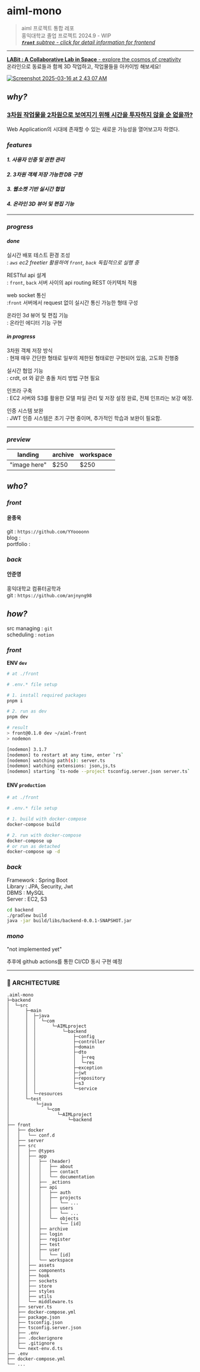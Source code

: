 # aiml-mono

> aiml 프로젝트 통합 레포\
> 홍익대학교 졸업 프로젝트 2024.9 - WIP\
> *[**`front`** subtree - click for detail information for frontend](https://github.com/YYoooonn/aiml-front)*

---

[**LABit : A Collaborative Lab in Space** - explore the cosmos of creativity](http://ec2-15-165-90-147.ap-northeast-2.compute.amazonaws.com/) \
온라인으로 동료들과 함께 3D 작업하고, 작업물들을 아카이빙 해보세요!

[![Screenshot 2025-03-16 at 2 43 07 AM](https://github.com/user-attachments/assets/f8bdd1c3-c507-404a-beb5-d8704dc444d0)](http://ec2-15-165-90-147.ap-northeast-2.compute.amazonaws.com/)


## _why?_

### [3차원 작업물을 2차원으로 보여지기 위해 시간을 투자하지 않을 순 없을까?](https://velog.io/@yyoooonn/PRJT-LABit-%EA%B8%B0%ED%9A%8D)

Web Application의 시대에 존재할 수 있는 새로운 가능성을 열어보고자 하였다.

### _features_

#### _1. 사용자 인증 및 권한 관리_

#### _2. 3차원 객체 저장 가능한 DB 구현_
#### _3. 웹소켓 기반 실시간 협업_ 
#### _4. 온라인 3D 뷰어 및 편집 기능_

---

### _progress_

#### _done_

실시간 배포 테스트 환경 조성 \
:  _`aws` ec2 freetier 활용하여 `front`, `back` 독립적으로 실행 중_

RESTful api 설계 \
: `front`, `back` 서버 사이의 api routing REST 아키텍처 적용

web socket 통신 \
:`front` 서버에서 request 없이 실시간 통신 가능한 형태 구성

온라인 3d 뷰어 및 편집 기능 \
: 온라인 에디터 기능 구현

#### _in progress_

3차원 객체 저장 방식\
: 현재 매우 간단한 형태로 일부의 제한된 형태로만 구현되어 있음, 고도화 진행중

실시간 협업 기능\
: crdt, ot 와 같은 충돌 처리 방법 구현 필요

인프라 구축\
: EC2 서버와 S3를 활용한 모델 파일 관리 및 저장 설정 완료, 전체 인프라는 보강 예정.

인증 시스템 보완\
: JWT 인증 시스템은 초기 구현 중이며, 추가적인 학습과 보완이 필요함.

---

### _preview_

| landing | archive | workspace |
| -------- | ------- | ------- |
| "image here" | $250 | $250 |


## _who?_

### _front_


#### 윤종욱

git : `https://github.com/YYoooonn` \
blog : \
portfolio : 


### _back_

#### 안준영

홍익대학교 컴퓨터공학과 \
git : `https://github.com/anjnyng98`

<!-- 

### _design_

 -->

## _how?_

src managing : `git` \
scheduling : `notion`

### _front_

**ENV `dev`**

```bash
# at ./front

# .env.* file setup

# 1. install required packages
pnpm i

# 2. run as dev
pnpm dev

# result
> front@0.1.0 dev ~/aiml-front
> nodemon

[nodemon] 3.1.7
[nodemon] to restart at any time, enter `rs`
[nodemon] watching path(s): server.ts
[nodemon] watching extensions: json,js,ts
[nodemon] starting `ts-node --project tsconfig.server.json server.ts`

```


#### ENV `production`

```bash
# at ./front

# .env.* file setup

# 1. build with docker-compose
docker-compose build

# 2. run with docker-compose
docker-compose up
# or run as detached
docker-compose up -d
```



### _back_

Framework : Spring Boot \
Library : JPA, Security, Jwt \
DBMS : MySQL \
Server : EC2, S3

```bash
cd backend
./gradlew build
java -jar build/libs/backend-0.0.1-SNAPSHOT.jar
```

### _mono_

"not implemented yet"

추후에 github actions를 통한 CI/CD 동시 구현 예정

---

### 📌 ARCHITECTURE


```
.aiml-mono
├─backend
│  └─src
│      ├─main
│      │  ├─java
│      │  │  └─com
│      │  │      └─AIMLproject
│      │  │          └─backend
│      │  │              ├─config
│      │  │              ├─controller
│      │  │              ├─domain
│      │  │              ├─dto
│      │  │              │  ├─req
│      │  │              │  └─res
│      │  │              ├─exception
│      │  │              ├─jwt
│      │  │              ├─repository
│      │  │              ├─s3
│      │  │              └─service
│      │  └─resources
│      └─test
│          └─java
│              └─com
│                  └─AIMLproject
│                      └─backend
├── front
│   ├── docker
│   │   └── conf.d
│   ├── server
│   ├── src
│   │   ├── @types
│   │   ├── app
│   │   │   ├── (header)
│   │   │   │   ├── about
│   │   │   │   ├── contact
│   │   │   │   └── documentation
│   │   │   ├── _actions
│   │   │   ├── api
│   │   │   │   ├── auth
│   │   │   │   ├── projects
│   │   │   │   │   └── ...
│   │   │   │   ├── users
│   │   │   │   │   └── ...
│   │   │   │   └── objects
│   │   │   │       └── [id]
│   │   │   ├── archive
│   │   │   ├── login
│   │   │   ├── register
│   │   │   ├── test
│   │   │   ├── user
│   │   │   │   └── [id]
│   │   │   └── workspace
│   │   ├── assets
│   │   ├── components
│   │   ├── hook
│   │   ├── sockets
│   │   ├── store
│   │   ├── styles
│   │   ├── utils
│   │   └── middleware.ts
│   ├── server.ts
│   ├── docker-compose.yml
│   ├── package.json
│   ├── tsconfig.json
│   ├── tsconfig.server.json
│   ├── .env
│   ├── .dockerignore
│   ├── .gitignore
│   └── next-env.d.ts
├── .env
├── docker-compose.yml
└── ...
```

